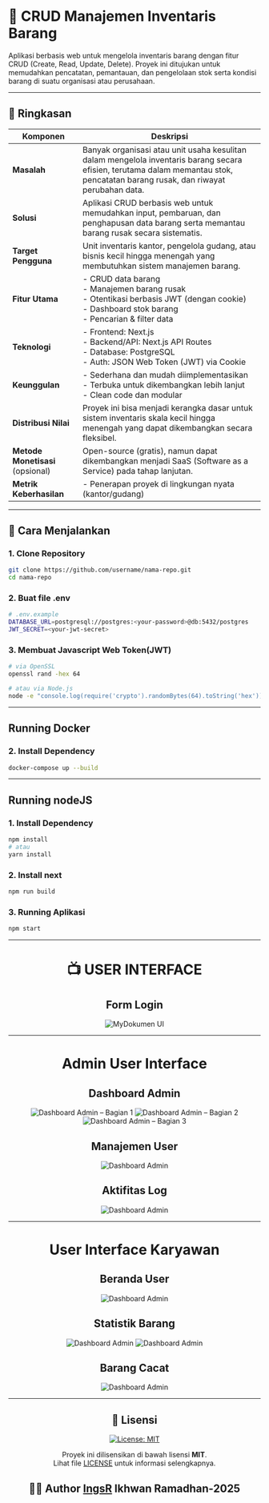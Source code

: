 # 🧾 CRUD Manajemen Inventaris Barang

Aplikasi berbasis web untuk mengelola inventaris barang dengan fitur CRUD (Create, Read, Update, Delete). Proyek ini ditujukan untuk memudahkan pencatatan, pemantauan, dan pengelolaan stok serta kondisi barang di suatu organisasi atau perusahaan.

---

## 🧠 Ringkasan

| Komponen                         | Deskripsi                                                                                                                                                                        |
| -------------------------------- | -------------------------------------------------------------------------------------------------------------------------------------------------------------------------------- |
| **Masalah**                      | Banyak organisasi atau unit usaha kesulitan dalam mengelola inventaris barang secara efisien, terutama dalam memantau stok, pencatatan barang rusak, dan riwayat perubahan data. |
| **Solusi**                       | Aplikasi CRUD berbasis web untuk memudahkan input, pembaruan, dan penghapusan data barang serta memantau barang rusak secara sistematis.                                         |
| **Target Pengguna**              | Unit inventaris kantor, pengelola gudang, atau bisnis kecil hingga menengah yang membutuhkan sistem manajemen barang.                                                            |
| **Fitur Utama**                  | - CRUD data barang <br> - Manajemen barang rusak <br> - Otentikasi berbasis JWT (dengan cookie) <br> - Dashboard stok barang <br> - Pencarian & filter data                      |
| **Teknologi**                    | - Frontend: Next.js <br> - Backend/API: Next.js API Routes <br> - Database: PostgreSQL <br> - Auth: JSON Web Token (JWT) via Cookie                                              |
| **Keunggulan**                   | - Sederhana dan mudah diimplementasikan <br> - Terbuka untuk dikembangkan lebih lanjut <br> - Clean code dan modular                                                             |
| **Distribusi Nilai**             | Proyek ini bisa menjadi kerangka dasar untuk sistem inventaris skala kecil hingga menengah yang dapat dikembangkan secara fleksibel.                                             |
| **Metode Monetisasi** (opsional) | Open-source (gratis), namun dapat dikembangkan menjadi SaaS (Software as a Service) pada tahap lanjutan.                                                                         |
| **Metrik Keberhasilan**          | - Penerapan proyek di lingkungan nyata (kantor/gudang)                                                                                                                           |

---

## 🚀 Cara Menjalankan

### 1. Clone Repository

```bash
git clone https://github.com/username/nama-repo.git
cd nama-repo
```

### 2. Buat file .env

```bash
# .env.example
DATABASE_URL=postgresql://postgres:<your-password>@db:5432/postgres
JWT_SECRET=<your-jwt-secret>
```

### 3. Membuat Javascript Web Token(JWT)

```bash
# via OpenSSL
openssl rand -hex 64

# atau via Node.js
node -e "console.log(require('crypto').randomBytes(64).toString('hex'))"
```

---

## Running Docker

### 2. Install Dependency

```bash
docker-compose up --build
```

---

## Running nodeJS

### 1. Install Dependency

```bash
npm install
# atau
yarn install
```

### 2. Install next

```bash
npm run build
```

### 3. Running Aplikasi

```bash
npm start
```

---

<div align="center">
  <h1> 📺 USER INTERFACE</h1>
<h2 align="center"><strong>Form Login</strong></h2>

![MyDokumen UI](./Ui_Preview/FormLogin.png)

---

<h1 align="center"><strong>Admin User Interface</strong></h1>
<h2 align="center"><strong>Dashboard Admin</strong></h2>

![Dashboard Admin – Bagian 1](./Ui_Preview/dasboard_admin1.png)
![Dashboard Admin – Bagian 2](./Ui_Preview/dasboard-admin2.png)
![Dashboard Admin – Bagian 3](./Ui_Preview/dasboard-admin3.png)

<h2 align="center"><strong>Manajemen User</strong></h2>

![Dashboard Admin](./Ui_Preview/manajmen-user.png)

<h2 align="center"><strong>Aktifitas Log</strong></h2>

![Dashboard Admin](./Ui_Preview/log-aktifitas.png)

---

<h1 align="center"><strong>User Interface Karyawan</strong></h1>
<h2 align="center"><strong>Beranda User</strong></h2>

![Dashboard Admin](./Ui_Preview/Beranda-user.png)

<h2 align="center"><strong>Statistik Barang</strong></h2>

![Dashboard Admin](./Ui_Preview/statistik-user.png)
![Dashboard Admin](./Ui_Preview/statistik-user2.png)

<h2 align="center"><strong>Barang Cacat</strong></h2>

![Dashboard Admin](./Ui_Preview/brg-cacat.png)

---

## 📝 Lisensi

<div align="center">
  <a href="./LICENSE">
    <img src="https://img.shields.io/badge/License-MIT-blue.svg" alt="License: MIT" />
  </a>
  
  Proyek ini dilisensikan di bawah lisensi **MIT**.  
  Lihat file [LICENSE](./LICENSE) untuk informasi selengkapnya.
</div>

## 👨‍💻 Author [IngsR](https://github.com/IngsR) Ikhwan Ramadhan-2025

## </div>
